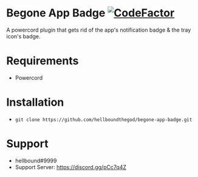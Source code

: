 # Begone App Badge [![CodeFactor](https://www.codefactor.io/repository/github/hellboundthegod/begone-app-badge/badge)](https://www.codefactor.io/repository/github/hellboundthegod/begone-app-badge)

A powercord plugin that gets rid of the app's notification badge & the tray icon's badge.

# Requirements

-  Powercord

# Installation

-  `git clone https://github.com/hellboundthegod/begone-app-badge.git`

# Support

-  hellbound#9999
-  Support Server: https://discord.gg/pCc7q4Z

